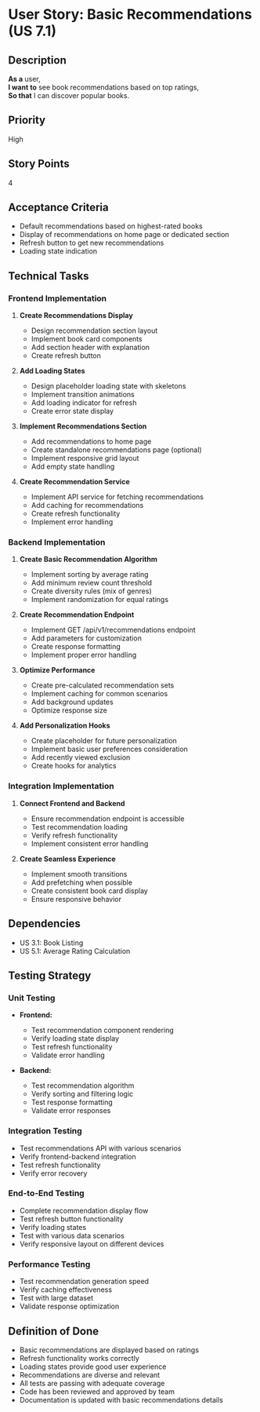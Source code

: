 # User Story: Basic Recommendations (US 7.1)

## Description
**As a** user,  
**I want to** see book recommendations based on top ratings,  
**So that** I can discover popular books.

## Priority
High

## Story Points
4

## Acceptance Criteria
- Default recommendations based on highest-rated books
- Display of recommendations on home page or dedicated section
- Refresh button to get new recommendations
- Loading state indication

## Technical Tasks

### Frontend Implementation
1. **Create Recommendations Display**
   - Design recommendation section layout
   - Implement book card components
   - Add section header with explanation
   - Create refresh button

2. **Add Loading States**
   - Design placeholder loading state with skeletons
   - Implement transition animations
   - Add loading indicator for refresh
   - Create error state display

3. **Implement Recommendations Section**
   - Add recommendations to home page
   - Create standalone recommendations page (optional)
   - Implement responsive grid layout
   - Add empty state handling

4. **Create Recommendation Service**
   - Implement API service for fetching recommendations
   - Add caching for recommendations
   - Create refresh functionality
   - Implement error handling

### Backend Implementation
1. **Create Basic Recommendation Algorithm**
   - Implement sorting by average rating
   - Add minimum review count threshold
   - Create diversity rules (mix of genres)
   - Implement randomization for equal ratings

2. **Create Recommendation Endpoint**
   - Implement GET /api/v1/recommendations endpoint
   - Add parameters for customization
   - Create response formatting
   - Implement proper error handling

3. **Optimize Performance**
   - Create pre-calculated recommendation sets
   - Implement caching for common scenarios
   - Add background updates
   - Optimize response size

4. **Add Personalization Hooks**
   - Create placeholder for future personalization
   - Implement basic user preferences consideration
   - Add recently viewed exclusion
   - Create hooks for analytics

### Integration Implementation
1. **Connect Frontend and Backend**
   - Ensure recommendation endpoint is accessible
   - Test recommendation loading
   - Verify refresh functionality
   - Implement consistent error handling

2. **Create Seamless Experience**
   - Implement smooth transitions
   - Add prefetching when possible
   - Create consistent book card display
   - Ensure responsive behavior

## Dependencies
- US 3.1: Book Listing
- US 5.1: Average Rating Calculation

## Testing Strategy

### Unit Testing
- **Frontend:**
  - Test recommendation component rendering
  - Verify loading state display
  - Test refresh functionality
  - Validate error handling

- **Backend:**
  - Test recommendation algorithm
  - Verify sorting and filtering logic
  - Test response formatting
  - Validate error responses

### Integration Testing
- Test recommendations API with various scenarios
- Verify frontend-backend integration
- Test refresh functionality
- Verify error recovery

### End-to-End Testing
- Complete recommendation display flow
- Test refresh button functionality
- Verify loading states
- Test with various data scenarios
- Verify responsive layout on different devices

### Performance Testing
- Test recommendation generation speed
- Verify caching effectiveness
- Test with large dataset
- Validate response optimization

## Definition of Done
- Basic recommendations are displayed based on ratings
- Refresh functionality works correctly
- Loading states provide good user experience
- Recommendations are diverse and relevant
- All tests are passing with adequate coverage
- Code has been reviewed and approved by team
- Documentation is updated with basic recommendations details
